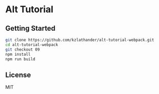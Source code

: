 # Alt Tutorial

## Getting Started

```bash
git clone https://github.com/kzlathander/alt-tutorial-webpack.git
cd alt-tutorial-webpack
git checkout 09
npm install
npm run build
```

## License

MIT
